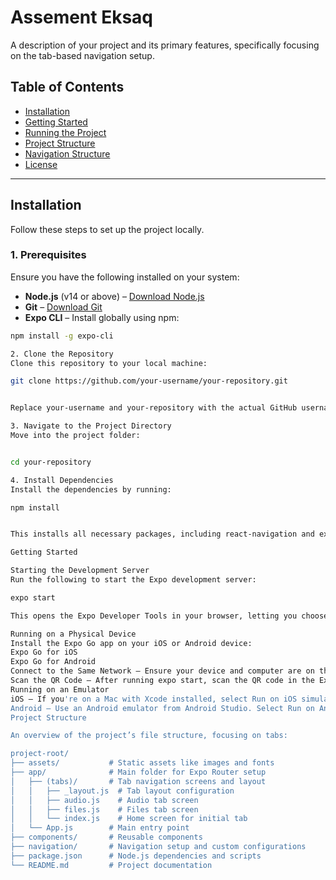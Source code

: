 # Assement Eksaq

A description of your project and its primary features, specifically focusing on the tab-based navigation setup.

## Table of Contents

- [Installation](#installation)
- [Getting Started](#getting-started)
- [Running the Project](#running-the-project)
- [Project Structure](#project-structure)
- [Navigation Structure](#navigation-structure)
- [License](#license)

---

## Installation

Follow these steps to set up the project locally.

### 1. Prerequisites

Ensure you have the following installed on your system:

- **Node.js** (v14 or above) – [Download Node.js](https://nodejs.org/)
- **Git** – [Download Git](https://git-scm.com/)
- **Expo CLI** – Install globally using npm:

```bash
npm install -g expo-cli

2. Clone the Repository
Clone this repository to your local machine:

git clone https://github.com/your-username/your-repository.git


Replace your-username and your-repository with the actual GitHub username and repository name.

3. Navigate to the Project Directory
Move into the project folder:


cd your-repository

4. Install Dependencies
Install the dependencies by running:

npm install


This installs all necessary packages, including react-navigation and expo-router for tab-based navigation.

Getting Started

Starting the Development Server
Run the following to start the Expo development server:

expo start

This opens the Expo Developer Tools in your browser, letting you choose to run the app on an emulator or a physical device.

Running on a Physical Device
Install the Expo Go app on your iOS or Android device:
Expo Go for iOS
Expo Go for Android
Connect to the Same Network – Ensure your device and computer are on the same Wi-Fi network.
Scan the QR Code – After running expo start, scan the QR code in the Expo Developer Tools to open the app on your device.
Running on an Emulator
iOS – If you're on a Mac with Xcode installed, select Run on iOS simulator in the Expo Developer Tools.
Android – Use an Android emulator from Android Studio. Select Run on Android device/emulator in the Expo Developer Tools.
Project Structure

An overview of the project’s file structure, focusing on tabs:

project-root/
├── assets/           # Static assets like images and fonts
├── app/              # Main folder for Expo Router setup
│   ├── (tabs)/       # Tab navigation screens and layout
│   │   ├── _layout.js  # Tab layout configuration
│   │   ├── audio.js    # Audio tab screen
│   │   ├── files.js    # Files tab screen
│   │   └── index.js    # Home screen for initial tab
│   └── App.js        # Main entry point
├── components/       # Reusable components
├── navigation/       # Navigation setup and custom configurations
├── package.json      # Node.js dependencies and scripts
└── README.md         # Project documentation